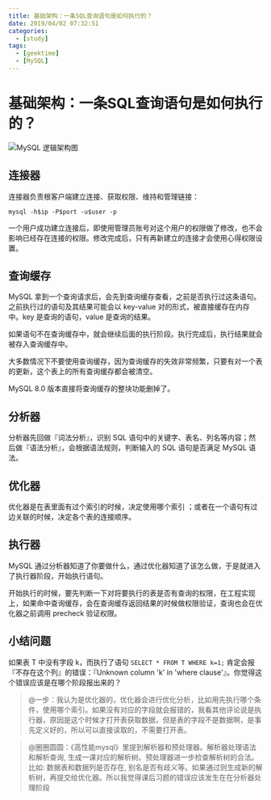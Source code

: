 ```yaml
---
title: 基础架构：一条SQL查询语句是如何执行的？
date: 2019/04/02 07:32:51
categories: 
  - [study]
tags: 
  - [geektime]
  - [MySQL]
---
```


#  基础架构：一条SQL查询语句是如何执行的？

![MySQL 逻辑架构图](https://raw.githubusercontent.com/N0nb0at/mysql-in-action-geektime/dev/resource/MySQL-architectural-sketch.png)

<!-- more -->

## 连接器

连接器负责根客户端建立连接、获取权限、维持和管理链接：

``` MySQL
mysql -h$ip -P$port -u$user -p
```

一个用户成功建立连接后，即使用管理员账号对这个用户的权限做了修改，也不会影响已经存在连接的权限。修改完成后，只有再新建立的连接才会使用心得权限设置。

## 查询缓存

MySQL 拿到一个查询请求后，会先到查询缓存查看，之前是否执行过这条语句。之前执行过的语句及其结果可能会以 key-value 对的形式，被直接缓存在内存中。key 是查询的语句，value 是查询的结果。

如果语句不在查询缓存中，就会继续后面的执行阶段。执行完成后，执行结果就会被存入查询缓存中。

大多数情况下不要使用查询缓存，因为查询缓存的失效非常频繁，只要有对一个表的更新，这个表上的所有查询缓存都会被清空。

MySQL 8.0 版本直接将查询缓存的整块功能删掉了。

## 分析器

分析器先回做『词法分析』，识别 SQL 语句中的关键字、表名、列名等内容；然后做『语法分析』，会根据语法规则，判断输入的 SQL 语句是否满足 MySQL 语法。

## 优化器

优化器是在表里面有过个索引的时候，决定使用哪个索引 ；或者在一个语句有过边关联的时候，决定各个表的连接顺序。

## 执行器

MySQL 通过分析器知道了你要做什么，通过优化器知道了该怎么做，于是就进入了执行器阶段，开始执行语句。

开始执行的时候，要先判断一下对将要执行的表是否有查询的权限，在工程实现上，如果命中查询缓存，会在查询缓存返回结果的时候做权限验证，查询也会在优化器之前调用 precheck 验证权限。

## 小结问题

如果表 T 中没有字段 k，而执行了语句 `SELECT * FROM T WHERE k=1;` 肯定会报『不存在这个列』的错误：『Unknown column 'k' in 'where clause'』。你觉得这个错误应该是在哪个阶段报出来的？

> @一步：我认为是优化器的，优化器会进行优化分析，比如用先执行哪个条件，使用哪个索引。如果没有对应的字段就会报错的，我看其他评论说是执行器，原因是这个时候才打开表获取数据，但是表的字段不是数据啊，是事先定义好的，所以可以直接读取的，不需要打开表。

> @圈圈圆圆：《高性能mysql》里提到解析器和预处理器。解析器处理语法和解析查询, 生成一课对应的解析树。预处理器进一步检查解析树的合法。比如: 数据表和数据列是否存在, 别名是否有歧义等。如果通过则生成新的解析树，再提交给优化器。所以我觉得课后习题的错误应该发生在在分析器处理阶段
